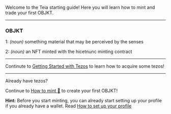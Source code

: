 Welcome to the Teia starting guide! Here you will learn how to mint and trade your first OBJKT.

***
### **OBJKT**
1: _(noun)_ something material that may be perceived by the senses

2: _(noun)_ an NFT minted with the hicetnunc minting contract
***

Continute to [Getting Started with Tezos](https://github.com/teia-community/teia-ui/wiki/Getting-Started-with-Tezos) to learn how to acquire some tezos!
***
Already have tezos?

Continue to [How to mint 🌿](https://github.com/teia-community/teia-ui/wiki/How-to-mint-🌿) to create your first OBJKT!

**Hint:** Before you start minting, you can already start setting up your profile if you already have a wallet. Read [How to set up your profile](https://github.com/teia-community/teia-ui/wiki/Edit-your-profile)